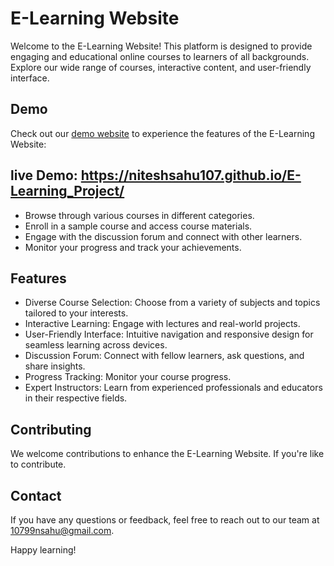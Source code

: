 # E-Learning Website

Welcome to the E-Learning Website! This platform is designed to provide engaging and educational online courses to learners of all backgrounds. Explore our wide range of courses, interactive content, and user-friendly interface.

## Demo

Check out our [demo website]([https://niteshsahu107.github.io/E-Learning_Project/]) to experience the features of the E-Learning Website:
## live Demo: https://niteshsahu107.github.io/E-Learning_Project/

- Browse through various courses in different categories.
- Enroll in a sample course and access course materials.
- Engage with the discussion forum and connect with other learners.
- Monitor your progress and track your achievements.

## Features

- Diverse Course Selection: Choose from a variety of subjects and topics tailored to your interests.
- Interactive Learning: Engage with lectures and real-world projects.
- User-Friendly Interface: Intuitive navigation and responsive design for seamless learning across devices.
- Discussion Forum: Connect with fellow learners, ask questions, and share insights.
- Progress Tracking: Monitor your course progress.
- Expert Instructors: Learn from experienced professionals and educators in their respective fields.

## Contributing

We welcome contributions to enhance the E-Learning Website. If you're like to contribute.

## Contact

If you have any questions or feedback, feel free to reach out to our team at 10799nsahu@gmail.com.

Happy learning!
